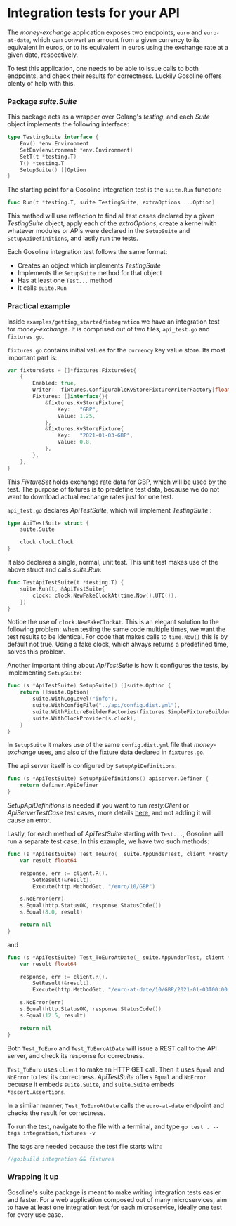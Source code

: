 # Integration tests for your API

The _money-exchange_ application exposes two endpoints, `euro` and `euro-at-date`, which can convert an amount from a given currency to its equivalent in euros, or to its equivalent in euros using the exchange rate at a given date, respectively.

To test this application, one needs to be able to issue calls to both endpoints, and check their results for correctness. Luckily Gosoline offers plenty of help with this.

### Package _suite.Suite_

This package acts as a wrapper over Golang's _testing_, and each _Suite_ object implements the following interface:

[embedmd]:# (../../pkg/test/suite/suite.go /type TestingSuite interface/ /\n}/)
```go
type TestingSuite interface {
	Env() *env.Environment
	SetEnv(environment *env.Environment)
	SetT(t *testing.T)
	T() *testing.T
	SetupSuite() []Option
}
```

The starting point for a Gosoline integration test is the `suite.Run` function:

[embedmd]:# (../../pkg/test/suite/run.go /func Run/ /\)/)
```go
func Run(t *testing.T, suite TestingSuite, extraOptions ...Option)
```

This method will use reflection to find all test cases declared by a given _TestingSuite_ object, apply each of the _extraOptions_, create a kernel with whatever modules or APIs were declared in the `SetupSuite` and `SetupApiDefinitions`, and lastly run the tests.

Each Gosoline integration test follows the same format:

- Creates an object which implements _TestingSuite_
- Implements the `SetupSuite` method for that object
- Has at least one `Test...` method
- It calls `suite.Run`

### Practical example

Inside `examples/getting_started/integration` we have an integration test for _money-exchange_. It is comprised out of two files, `api_test.go` and `fixtures.go`.

`fixtures.go` contains initial values for the `currency` key value store. Its most important part is:

[embedmd]:# (../../examples/getting_started/integration/fixtures.go /var / $)
```go
var fixtureSets = []*fixtures.FixtureSet{
	{
		Enabled: true,
		Writer:  fixtures.ConfigurableKvStoreFixtureWriterFactory[float64]("currency"),
		Fixtures: []interface{}{
			&fixtures.KvStoreFixture{
				Key:   "GBP",
				Value: 1.25,
			},
			&fixtures.KvStoreFixture{
				Key:   "2021-01-03-GBP",
				Value: 0.8,
			},
		},
	},
}
```

This _FixtureSet_ holds exchange rate data for GBP, which will be used by the test. The purpose of fixtures is to predefine test data, because we do not want to download actual exchange rates just for one test. 

`api_test.go` declares _ApiTestSuite_, which will implement _TestingSuite_ :

[embedmd]:# (../../examples/getting_started/integration/api_test.go /type ApiTestSuite/ /\n}/)
```go
type ApiTestSuite struct {
	suite.Suite

	clock clock.Clock
}
```

It also declares a single, normal, unit test. This unit test makes use of the above struct and calls _suite.Run_:

[embedmd]:# (../../examples/getting_started/integration/api_test.go /func TestApiTestSuite/ /\n}/)
```go
func TestApiTestSuite(t *testing.T) {
	suite.Run(t, &ApiTestSuite{
		clock: clock.NewFakeClockAt(time.Now().UTC()),
	})
}
```

Notice the use of `clock.NewFakeClockAt`. This is an elegant solution to the following problem: when testing the same code multiple times, we want the test results to be identical. For code that makes calls to `time.Now()` this is by default not true. Using a fake clock, which always returns a predefined time, solves this problem. 

Another important thing about _ApiTestSuite_ is how it configures the tests, by implementing `SetupSuite`:

[embedmd]:# (../../examples/getting_started/integration/api_test.go /func \(s \*ApiTestSuite\) SetupSuite/ /\n}/)
```go
func (s *ApiTestSuite) SetupSuite() []suite.Option {
	return []suite.Option{
		suite.WithLogLevel("info"),
		suite.WithConfigFile("../api/config.dist.yml"),
		suite.WithFixtureBuilderFactories(fixtures.SimpleFixtureBuilderFactory(fixtureSets)),
		suite.WithClockProvider(s.clock),
	}
}
```

In `SetupSuite` it makes use of the same `config.dist.yml` file that _money-exchange_ uses, and also of the fixture data declared in `fixtures.go`.

The api server itself is configured by `SetupApiDefinitions`:

[embedmd]:# (../../examples/getting_started/integration/api_test.go /func \(s \*ApiTestSuite\) SetupApiDefinitions/ /\n}/)
```go
func (s *ApiTestSuite) SetupApiDefinitions() apiserver.Definer {
	return definer.ApiDefiner
}
```

_SetupApiDefinitions_ is needed if you want to run _resty.Client_ or  _ApiServerTestCase_ test cases, more details [here](../more_details/integration_tests.md), and not adding it will cause an error.

Lastly, for each method of _ApiTestSuite_ starting with `Test...`, Gosoline will run a separate test case. In this example, we have two such methods:

[embedmd]:# (../../examples/getting_started/integration/api_test.go /func \(s \*ApiTestSuite\) Test_ToEuro/ /\n}/)
```go
func (s *ApiTestSuite) Test_ToEuro(_ suite.AppUnderTest, client *resty.Client) error {
	var result float64

	response, err := client.R().
		SetResult(&result).
		Execute(http.MethodGet, "/euro/10/GBP")

	s.NoError(err)
	s.Equal(http.StatusOK, response.StatusCode())
	s.Equal(8.0, result)

	return nil
}
```

and

[embedmd]:# (../../examples/getting_started/integration/api_test.go /func \(s \*ApiTestSuite\) Test_ToEuroAtDate/ /\n}/)
```go
func (s *ApiTestSuite) Test_ToEuroAtDate(_ suite.AppUnderTest, client *resty.Client) error {
	var result float64

	response, err := client.R().
		SetResult(&result).
		Execute(http.MethodGet, "/euro-at-date/10/GBP/2021-01-03T00:00:00Z")

	s.NoError(err)
	s.Equal(http.StatusOK, response.StatusCode())
	s.Equal(12.5, result)

	return nil
}
```

Both `Test_ToEuro` and `Test_ToEuroAtDate` will issue a REST call to the API server, and check its response for correctness. 

`Test_ToEuro` uses `client` to make an HTTP GET call. Then it uses `Equal` and `NoError` to test its correctness. _ApiTestSuite_ offers `Equal` and `NoError` becuase it embeds `suite.Suite`, and `suite.Suite` embeds `*assert.Assertions`.

In a similar manner, `Test_ToEuroAtDate` calls the `euro-at-date` endpoint and checks the result for correctness.

To run the test, navigate to the file with a terminal, and type `go test . --tags integration,fixtures -v`

The tags are needed because the test file starts with:

```go
//go:build integration && fixtures
```

 ### Wrapping it up

Gosoline's suite package is meant to make writing integration tests easier and faster. For a web application composed out of many microservices, aim to have at least one integration test for each microservice, ideally one test for every use case.
